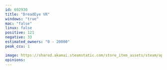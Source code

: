 ```yaml
---
id: 692930
title: "DreadEye VR"
windows: "true"
mac: "false"
linux: false
positive: 121
negative: 33
estimated_owners: "0 - 20000"
peak_ccu: 1

image: https://shared.akamai.steamstatic.com/store_item_assets/steam/apps/692930/header.jpg?t=1661347139
opinions:
---
```

